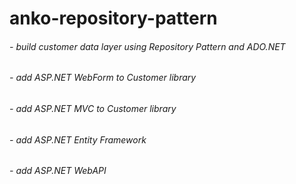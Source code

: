 # anko-repository-pattern
###### - build customer data layer using Repository Pattern and ADO.NET
###### - add ASP.NET WebForm to Customer library
###### - add ASP.NET MVC to Customer library
###### - add ASP.NET Entity Framework
###### - add ASP.NET WebAPI
